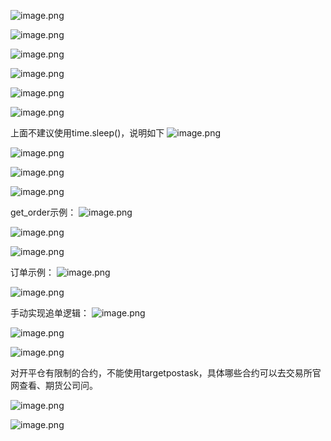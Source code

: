![image.png](https://gitee.com/hxc8/images9/raw/master/img/202411302144502.png)



![image.png](https://gitee.com/hxc8/images9/raw/master/img/202411302145358.png)


![image.png](https://gitee.com/hxc8/images9/raw/master/img/202411302145793.png)


![image.png](https://gitee.com/hxc8/images9/raw/master/img/202411302146522.png)



![image.png](https://gitee.com/hxc8/images9/raw/master/img/202411302147849.png)



![image.png](https://gitee.com/hxc8/images9/raw/master/img/202411302149938.png)

上面不建议使用time.sleep()，说明如下
![image.png](https://gitee.com/hxc8/images9/raw/master/img/202411302151731.png)


![image.png](https://gitee.com/hxc8/images9/raw/master/img/202411302152645.png)


![image.png](https://gitee.com/hxc8/images9/raw/master/img/202411302152195.png)



![image.png](https://gitee.com/hxc8/images9/raw/master/img/202411302156971.png)


get_order示例：
![image.png](https://gitee.com/hxc8/images9/raw/master/img/202411302158124.png)


![image.png](https://gitee.com/hxc8/images9/raw/master/img/202411302158642.png)


![image.png](https://gitee.com/hxc8/images9/raw/master/img/202411302200358.png)


订单示例：
![image.png](https://gitee.com/hxc8/images9/raw/master/img/202411302214554.png)


![image.png](https://gitee.com/hxc8/images9/raw/master/img/202411302214868.png)

手动实现追单逻辑：
![image.png](https://gitee.com/hxc8/images9/raw/master/img/202411302217024.png)




![image.png](https://gitee.com/hxc8/images9/raw/master/img/202411302225931.png)

![image.png](https://gitee.com/hxc8/images9/raw/master/img/202411302227349.png)


对开平仓有限制的合约，不能使用targetpostask，具体哪些合约可以去交易所官网查看、期货公司问。


![image.png](https://gitee.com/hxc8/images9/raw/master/img/202411302231155.png)





![image.png](https://gitee.com/hxc8/images9/raw/master/img/202411302233488.png)


